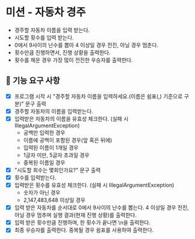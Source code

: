 # 미션 - 자동차 경주
- 경주할 자동차 이름을 입력 받는다.
- 시도할 횟수를 입력 받는다.
- 0에서 9사이의 난수를 뽑아 4 이상일 경우 전진, 아닐 경우 멈춘다.
- 횟수만큼 진행하면서, 진행 상황을 출력한다.
- 횟수를 채운 경우 가장 많이 전진한 우승자를 출력한다.

## 🚀 기능 요구 사항
- [x] 프로그램 시작 시 "경주할 자동차 이름을 입력하세요.(이름은 쉼표(,) 기준으로 구분)" 문구 출력
- [x] 경주할 자동차의 이름을 입력받는다.
- [x] 입력받은 자동차의 이름을 유효성 체크한다. (실패 시 IllegalArgumentException)
    - 공백만 입력한 경우
    - 이름에 공백이 포함된 경우(앞 혹은 뒤에)
    - 입력된 이름이 1개일 경우
    - 1글자 미만, 5글자 초과일 경우
    - 중복된 이름일 경우
- [x] "시도할 회수는 몇회인가요?" 문구 출력
- [x] 횟수를 입력받는다.
- [x] 입력받은 횟수를 유효성 체크한다. (실패 시 IllegalArgumentException)
    - 숫자가 아닌 경우
    - 2,147,483,648 이상일 경우
- [x] 입력 받은 자동차를 순서대로 0에서 9사이의 난수를 뽑는다. 4 이상일 경우 전진, 아닐 경우 멈추며 실행 결과(현재 진행 상황)를 출력한다.
- [x] 입력 받은 횟수만큼 진행하며, 한 횟수가 끝나면 \n을 출력한다.
- [x] 최종 우승자를 출력한다. 중복될 경우 쉼표를 사용하여 출력한다.
